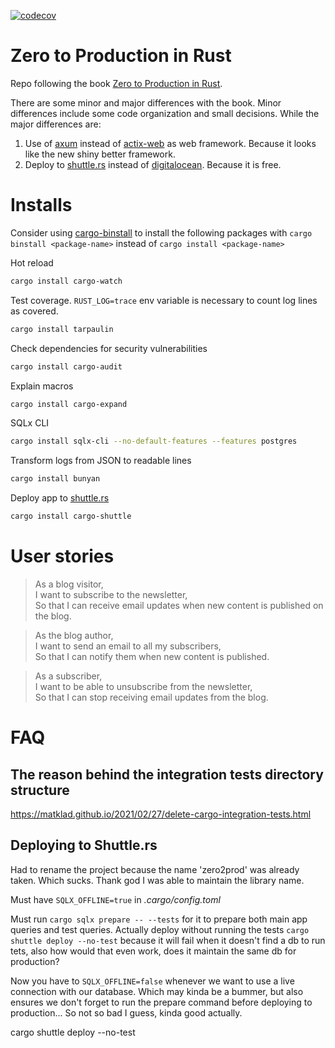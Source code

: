 [![codecov](https://codecov.io/gh/Almogo97/zero2prod/graph/badge.svg?token=BC6FUNEIYO)](https://codecov.io/gh/Almogo97/zero2prod)

# Zero to Production in Rust

Repo following the book [Zero to Production in Rust](https://www.zero2prod.com/index.html?country=Spain&discount_code=VAT20&country_code=ES).

There are some minor and major differences with the book. Minor differences include some code organization and small decisions. While the major differences are:

1. Use of [axum](https://github.com/tokio-rs/axum) instead of [actix-web](https://github.com/actix/actix-web) as web framework. Because it looks like the new shiny better framework.
2. Deploy to [shuttle.rs](https://www.shuttle.rs/) instead of [digitalocean](https://www.digitalocean.com/). Because it is free.


# Installs

Consider using [cargo-binstall](https://github.com/cargo-bins/cargo-binstall) to install the following packages with `cargo binstall <package-name>` instead of `cargo install <package-name>`

Hot reload

```bash
cargo install cargo-watch
```

Test coverage. `RUST_LOG=trace` env variable is necessary to count log lines as covered. 

```bash
cargo install tarpaulin
```

Check dependencies for security vulnerabilities

```bash
cargo install cargo-audit
```

Explain macros

```bash
cargo install cargo-expand
```

SQLx CLI

```bash
cargo install sqlx-cli --no-default-features --features postgres
```

Transform logs from JSON to readable lines

```bash
cargo install bunyan
```

Deploy app to [shuttle.rs](https://www.shuttle.rs/)

```bash
cargo install cargo-shuttle
```

# User stories


>As a blog visitor,\
I want to subscribe to the newsletter,\
So that I can receive email updates when new content is published on the blog.


>As the blog author,\
I want to send an email to all my subscribers,\
So that I can notify them when new content is published.

>As a subscriber,\
I want to be able to unsubscribe from the newsletter,\
So that I can stop receiving email updates from the blog.


# FAQ

## The reason behind the integration tests directory structure
https://matklad.github.io/2021/02/27/delete-cargo-integration-tests.html

## Deploying to Shuttle.rs

Had to rename the project because the name 'zero2prod' was already taken. Which sucks. Thank god I was able to maintain the library name.

Must have `SQLX_OFFLINE=true` in *.cargo/config.toml*

Must run `cargo sqlx prepare -- --tests` for it to prepare both main app queries and test queries. Actually deploy without running the tests `cargo shuttle deploy --no-test` because it will fail when it doesn't find a db to run tets, also how would that even work, does it maintain the same db for production?

Now you have to `SQLX_OFFLINE=false` whenever we want to use a live connection with our database. Which may kinda be a bummer, but also ensures we don't forget to run the prepare command before deploying to production... So not so bad I guess, kinda good actually.

cargo shuttle deploy --no-test
